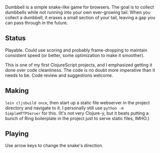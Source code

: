 Dumbbell is a simple snake-like game for browsers. The goal is to
collect dumbbells while not running into your own ever-growing tail.
When you collect a dumbbell, it erases a small section of your tail,
leaving a gap you can pass through in the future.

## Status

Playable. Could use scoring and probably frame-dropping to maintain
consistent speed (or better, some optimization to make it smoother).

This is one of my first ClojureScript projects, and I emphasized
getting it done over code cleanliness. The code is no doubt more
imperative than it needs to be. Code review and suggestions welcome.

## Making

`lein cljsbuild once`, then start up a static file webserver in the
project directory and navigate to it. I personally still use `python
-m SimpleHTTPServer` for this. (It's not very Clojure-y, but it beats
putting a bunch of Ring boilerplate in the project just to serve
static files, IMHO.)

## Playing

Use arrow keys to change the snake's direction.

